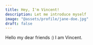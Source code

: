 ```yaml
---
title: Hey, I'm Vincent!
description: Let me introduce myself
image: "@assets/profile/jane-doe.jpg"
draft: false
---
```


Hello my dear friends :) I am Vincent.
